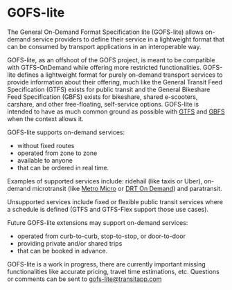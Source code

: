 # GOFS-lite

The General On-Demand Format Specification lite (GOFS-lite) allows on-demand service providers to define their service in a lightweight format that can be consumed by transport applications in an interoperable way.

GOFS-lite, as an offshoot of the GOFS project, is meant to be compatible with GTFS-OnDemand while offering more restricted functionalities. GOFS-lite defines a lightweight format for purely on-demand transport services to provide information about their offering, much like the General Transit Feed Specification (GTFS) exists for public transit and the General Bikeshare Feed Specification (GBFS) exists for bikeshare, shared e-scooters, carshare, and other free-floating, self-service options.  GOFS-lite is intended to have as much common ground as possible with [GTFS](https://github.com/google/transit/) and [GBFS](https://github.com/NABSA/gbfs) when the context allows it. 

GOFS-lite supports on-demand services:
- without fixed routes
- operated from zone to zone
- available to anyone 
- that can be ordered in real time.

Examples of supported services include: ridehail (like taxis or Uber), on-demand microtransit (like [Metro Micro](https://micro.metro.net) or [DRT On Demand](https://www.durhamregiontransit.com/en/travelling-with-us/planning-your-travel.aspx#On%20Demand)) and paratransit. 

Unsupported services include fixed or flexible public transit services where a schedule is defined (GTFS and GTFS-Flex support those use cases).

Future GOFS-lite extensions may support on-demand services:
- operated from curb-to-curb, stop-to-stop, or door-to-door
- providing private and/or shared trips
- that can be booked in advance.

GOFS-lite is a work in progress, there are currently important missing functionalities like accurate pricing, travel time estimations, etc. Questions or comments can be sent to gofs-lite@transitapp.com
